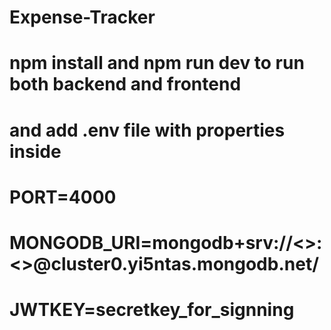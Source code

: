 # Expense-Tracker
# npm install and npm run dev to run both backend and frontend
# and add .env file with properties inside 
# PORT=4000
# MONGODB_URI=mongodb+srv://<<username>>:<<password>>@cluster0.yi5ntas.mongodb.net/
# JWTKEY=secretkey_for_signning
